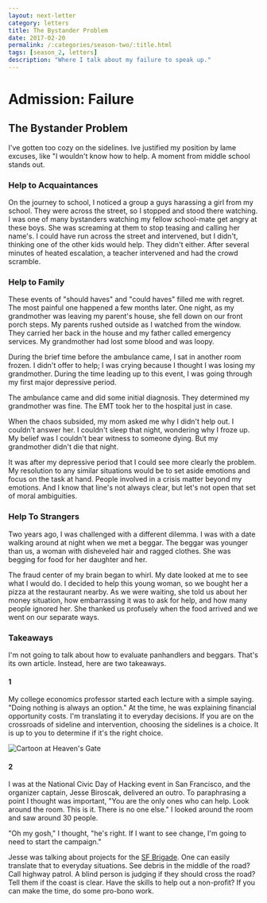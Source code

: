 ```yaml
---
layout: next-letter
category: letters
title: The Bystander Problem
date: 2017-02-20
permalink: /:categories/season-two/:title.html
tags: [season_2, letters]
description: "Where I talk about my failure to speak up."
---
```


# Admission: Failure

## The Bystander Problem

I've gotten too cozy on the sidelines. Ive justified my position by lame excuses, like "I wouldn't know how to help. A moment from middle school stands out.

### Help to Acquaintances

On the journey to school, I noticed a group a guys harassing a girl from my school. They were across the street, so I stopped and stood there watching. I was one of many bystanders watching my fellow school-mate get angry at these boys. She was screaming at them to stop teasing and calling her name's. I could have run across the street and intervened, but I didn't, thinking one of the other kids would help. They didn't either. After several minutes of heated escalation, a teacher intervened and had the crowd scramble.

### Help to Family

These events of "should haves" and "could haves" filled me with regret. The most painful one happened a few months later. One night, as my grandmother was leaving my parent's house, she fell down on our front porch steps. My parents rushed outside as I watched from the window. They carried her back in the house and my father called emergency services. My grandmother had lost some blood and was loopy.

During the brief time before the ambulance came, I sat in another room frozen. I didn't offer to help; I was crying because I thought I was losing my grandmother. During the time leading up to this event, I was going through my first major depressive period.

The ambulance came and did some initial diagnosis. They determined my grandmother was fine. The EMT took her to the hospital just in case.

When the chaos subsided, my mom asked me why I didn't help out. I couldn't answer her. I couldn't sleep that night, wondering why I froze up. My belief was I couldn't bear witness to someone dying. But my grandmother didn't die that night.

It was after my depressive period that I could see more clearly the problem. My resolution to any similar situations would be to set aside emotions and focus on the task at hand. People involved in a crisis matter beyond my emotions. And I know that line's not always clear, but let's not open that set of moral ambiguities.

### Help To Strangers

Two years ago, I was challenged with a different dilemma. I was with a date walking around at night when we met a beggar. The beggar was younger than us, a woman with disheveled hair and ragged clothes. She was begging for food for her daughter and her.

The fraud center of my brain began to whirl. My date looked at me to see what I would do. I decided to help this young woman, so we bought her a pizza at the restaurant nearby. As we were waiting, she told us about her money situation, how embarrassing it was to ask for help, and how many people ignored her. She thanked us profusely when the food arrived and we went on our separate ways.

### Takeaways

I'm not going to talk about how to evaluate panhandlers and beggars. That's its own article. Instead, here are two takeaways.

#### 1

My college economics professor started each lecture with a simple saying. "Doing nothing is always an option." At the time, he was explaining financial opportunity costs. I'm translating it to everyday decisions. If you are on the crossroads of sideline and intervention, choosing the sidelines is a choice. It is up to you to determine if it's the right choice.

![Cartoon at Heaven's Gate](http://gallery.tinyletterapp.com/b7acb1dd09358f1ed19f16a562a005fc08d42511/images/b7cc48a9-814b-4b97-b651-cca69ab1f675.png)

#### 2

I was at the National Civic Day of Hacking event in San Francisco, and the organizer captain, Jesse Biroscak, delivered an outro. To paraphrasing a point I thought was important, "You are the only ones who can help. Look around the room. This is it. There is no one else." I looked around the room and saw around 30 people.

"Oh my gosh," I thought, "he's right. If I want to see change, I'm going to need to start the campaign."

Jesse was talking about projects for the [SF Brigade](http://codeforsanfrancisco.org/). One can easily translate that to everyday situations. See debris in the middle of the road? Call highway patrol. A blind person is judging if they should cross the road? Tell them if the coast is clear. Have the skills to help out a non-profit? If you can make the time, do some pro-bono work.  

